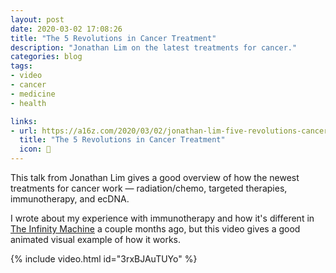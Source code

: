 ```yaml
---
layout: post
date: 2020-03-02 17:08:26
title: "The 5 Revolutions in Cancer Treatment"
description: "Jonathan Lim on the latest treatments for cancer."
categories: blog
tags:
- video
- cancer
- medicine
- health

links:
- url: https://a16z.com/2020/03/02/jonathan-lim-five-revolutions-cancer/
  title: "The 5 Revolutions in Cancer Treatment"
  icon: 🧬
---
```


This talk from Jonathan Lim gives a good overview of how the newest treatments for cancer work — radiation/chemo, targeted therapies, immunotherapy, and ecDNA.

I wrote about my experience with immunotherapy and how it's different in [The Infinity Machine](/post/the-infinity-machine/ "The Infinity Machine") a couple months ago, but this video gives a good animated visual example of how it works.

{% include video.html id="3rxBJAuTUYo" %}
